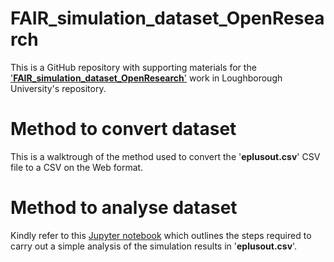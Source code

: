 # FAIR_simulation_dataset_OpenResearch
This is a GitHub repository with supporting materials for the ['**FAIR_simulation_dataset_OpenResearch**'](https://figshare.com/s/fee7504149f5de314630) work in Loughborough University's repository.

# Method to convert dataset
This is a walktrough of the method used to convert the '**eplusout.csv**' CSV file to a CSV on the Web format. 

# Method to analyse dataset
Kindly refer to this [Jupyter notebook](https://github.com/syafiqsaiful/FAIR_simulation_dataset_OpenResearch/blob/main/EnergyPlus%20simulation%20results%20analysis%20using%20Python%20(1).ipynb) which outlines the steps required to carry out a simple analysis of the simulation results in '**eplusout.csv**'.

